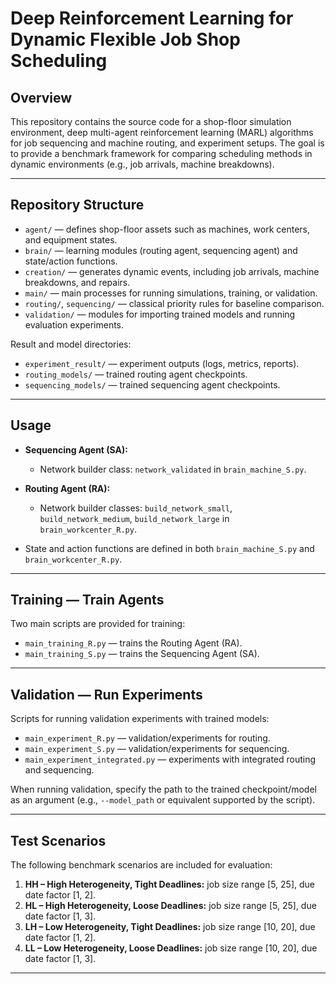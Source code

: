 # Deep Reinforcement Learning for Dynamic Flexible Job Shop Scheduling

## Overview

This repository contains the source code for a shop-floor simulation environment, deep multi-agent reinforcement learning (MARL) algorithms for job sequencing and machine routing, and experiment setups. The goal is to provide a benchmark framework for comparing scheduling methods in dynamic environments (e.g., job arrivals, machine breakdowns).

---

## Repository Structure

* `agent/` — defines shop-floor assets such as machines, work centers, and equipment states.
* `brain/` — learning modules (routing agent, sequencing agent) and state/action functions.
* `creation/` — generates dynamic events, including job arrivals, machine breakdowns, and repairs.
* `main/` — main processes for running simulations, training, or validation.
* `routing/`, `sequencing/` — classical priority rules for baseline comparison.
* `validation/` — modules for importing trained models and running evaluation experiments.

Result and model directories:

* `experiment_result/` — experiment outputs (logs, metrics, reports).
* `routing_models/` — trained routing agent checkpoints.
* `sequencing_models/` — trained sequencing agent checkpoints.

---

## Usage

* **Sequencing Agent (SA):**

  * Network builder class: `network_validated` in `brain_machine_S.py`.

* **Routing Agent (RA):**

  * Network builder classes: `build_network_small`, `build_network_medium`, `build_network_large` in `brain_workcenter_R.py`.

* State and action functions are defined in both `brain_machine_S.py` and `brain_workcenter_R.py`.

---

## Training — Train Agents

Two main scripts are provided for training:

* `main_training_R.py` — trains the Routing Agent (RA).
* `main_training_S.py` — trains the Sequencing Agent (SA).

---

## Validation — Run Experiments

Scripts for running validation experiments with trained models:

* `main_experiment_R.py` — validation/experiments for routing.
* `main_experiment_S.py` — validation/experiments for sequencing.
* `main_experiment_integrated.py` — experiments with integrated routing and sequencing.

When running validation, specify the path to the trained checkpoint/model as an argument (e.g., `--model_path` or equivalent supported by the script).

---

## Test Scenarios

The following benchmark scenarios are included for evaluation:

1. **HH – High Heterogeneity, Tight Deadlines:** job size range \[5, 25], due date factor \[1, 2].
2. **HL – High Heterogeneity, Loose Deadlines:** job size range \[5, 25], due date factor \[1, 3].
3. **LH – Low Heterogeneity, Tight Deadlines:** job size range \[10, 20], due date factor \[1, 2].
4. **LL – Low Heterogeneity, Loose Deadlines:** job size range \[10, 20], due date factor \[1, 3].

---
